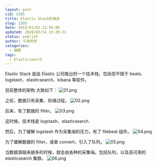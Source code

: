 ```yaml
---
layout: post
cid: 1505
title: Elastic Stack的演进
slug: 1505
date: 2015/01/02 22:56:00
updated: 2020/03/14 23:29:21
status: publish
author: 千夜同学
categories: 
  - 编程
tags: 
  - Elasticsearch
---
```



Elastic Stack 是由 Elastic 公司推出的一个技术栈，包括但不限于 beats、logstash、elasticsearch、kibana 等软件。

目前整体的架构 大致如下：
![01.png](http://70data-net-static.smartgslb.com/upload/log/01.png)

<!--more-->

之前，数据只有采集、存储过程。
![02.png](http://70data-net-static.smartgslb.com/upload/log/02.png)

后来，有了数据的 filter。
![03.png](http://70data-net-static.smartgslb.com/upload/log/03.png)

这时候，技术栈是 logstash、elasticsearch.

然后，为了缓解 logstash 作为采集端的压力，有了 filebeat 组件。
![04.png](http://70data-net-static.smartgslb.com/upload/log/04.png)

为了缓解数据的 filter，或者 convert，引入了队列。
![05.png](http://70data-net-static.smartgslb.com/upload/log/05.png)

当数据源越来越多的时候，就会由各种的采集端。包括队列，以及高可用的 elasticsearch 集群。
![06.png](http://70data-net-static.smartgslb.com/upload/log/06.png)
